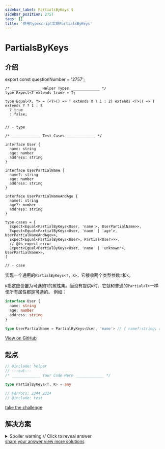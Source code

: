 ```yaml
---
sidebar_label: PartialsByKeys $
sidebar_position: 2757
tags: []
title: '使用typescript实现PartialsByKeys'
---
```


# PartialsByKeys

## 介绍

export const questionNumber = '2757';

```twoslash include helper
/* _____________ Helper Types _____________ */
type Expect<T extends true> = T;

type Equal<X, Y> = (<T>() => T extends X ? 1 : 2) extends <T>() => T extends Y ? 1 : 2
  ? true
  : false;


// - type
```

```twoslash include test
/* _____________ Test Cases _____________ */

interface User {
  name: string
  age: number
  address: string
}

interface UserPartialName {
  name?: string
  age: number
  address: string
}

interface UserPartialNameAndAge {
  name?: string
  age?: number
  address: string
}

type cases = [
  Expect<Equal<PartialByKeys<User, 'name'>, UserPartialName>>,
  Expect<Equal<PartialByKeys<User, 'name' | 'age'>, UserPartialNameAndAge>>,
  Expect<Equal<PartialByKeys<User>, Partial<User>>>,
  // @ts-expect-error
  Expect<Equal<PartialByKeys<User, 'name' | 'unknown'>, UserPartialName>>,
]

// - case
```
  实现一个通用的`PartialByKeys<T, K>`，它接收两个类型参数`T`和`K`。

  `K`指定应设置为可选的`T`的属性集。当没有提供`K`时，它就和普通的`Partial<T>`一样使所有属性都是可选的。
  例如：

  ```ts
  interface User {
    name: string
    age: number
    address: string
  }

  type UserPartialName = PartialByKeys<User, 'name'> // { name?:string; age:number; address:string }
  ```


<span className="badge-links">
  <a className="view" target="\_blank" href={`https://tsch.js.org/${questionNumber}`}>
    View on GitHub
  </a>
</span>

## 起点

```ts twoslash
// @include: helper
// ---cut---
/* _____________ Your Code Here _____________ */

type PartialByKeys<T, K> = any

// @errors: 2344 2314
// @include: test
```

<span className="badge-links">
  <a
    className="challenge"
    target="\_blank"
    href={`https://tsch.js.org/${questionNumber}/play`}
  >
    take the challenge
  </a>
</span>

## 解决方案

<details>

<summary>Spoiler warning // Click to reveal answer</summary>

```ts twoslash
// @include: helper

// @include: test
// @errors: 2344 2589
/* _____________ Answer Here _____________ */
/// ---cut---

type PartialByKeys<T, K = never> = {
  [P in keyof T as P extends K ? P : never]?: T[P]
} & {
  [P in keyof T as P extends K ? never : P]: T[P]
}

/**
 * 存在的问题: 可选属性的结果会是一个联合类型: 例如, name?: string | undefined
 * under strictNullChecks, TypeScript will tell us they’re potentially undefined.
 * 所以, 我们需要解决undefined的问题. 所以下文中IntersectionToObj的作用是?
 */

```

```ts twoslash
// most popular 
type PartialByKeys<T extends {}, U = keyof T> = 
  Omit<Partial<Pick<T, U & keyof T>> & Omit<T, U & keyof T>, never>;

```

```ts twoslash
// most popular
type IntersectionToObj<T> = {
  [K in keyof T]: T[K]
}
type PartialByKeys<T , K = any> = IntersectionToObj<{
  [P in keyof T as P extends K ? P : never]?: T[P]
} & {
  [P in Exclude<keyof T, K>]: T[P]
}>

```


```ts twoslash
// deepseek

type PartialByKeys<T, K extends keyof T = keyof T> = 
  Omit<T, K> & Partial<Pick<T,K>> extends infer O
    ? {[P in keyof O]: O[P]}
    : never;


```


</details>

<span className="badge-links">
  <a
    className="share"
    target="\_blank"
    href={`https://tsch.js.org/${questionNumber}/answer`}
  >
    share your answer
  </a>
  <a
    className="solution"
    target="\_blank"
    href={`https://tsch.js.org/${questionNumber}/solutions`}
  >
    view more solutions
  </a>
</span>
